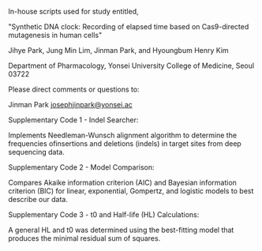 In-house scripts used for study entitled,

"Synthetic DNA clock: Recording of elapsed time based on Cas9-directed mutagenesis in human cells"

Jihye Park, Jung Min Lim, Jinman Park, and Hyoungbum Henry Kim

Department of Pharmacology, Yonsei University College of Medicine, Seoul 03722

Please direct comments or questions to:

Jinman Park josephjinpark@yonsei.ac


Supplementary Code 1 - Indel Searcher:

Implements Needleman-Wunsch alignment algorithm to determine the frequencies ofinsertions and deletions (indels) in target sites from deep sequencing data.

Supplementary Code 2 - Model Comparison:

Compares Akaike information criterion (AIC) and Bayesian information criterion (BIC) for linear, exponential, Gompertz, and logistic models to best describe our data.

Supplementary Code 3 - t0 and Half-life (HL) Calculations:

A general HL and t0 was determined using the best-fitting model that produces the minimal residual sum of squares.
